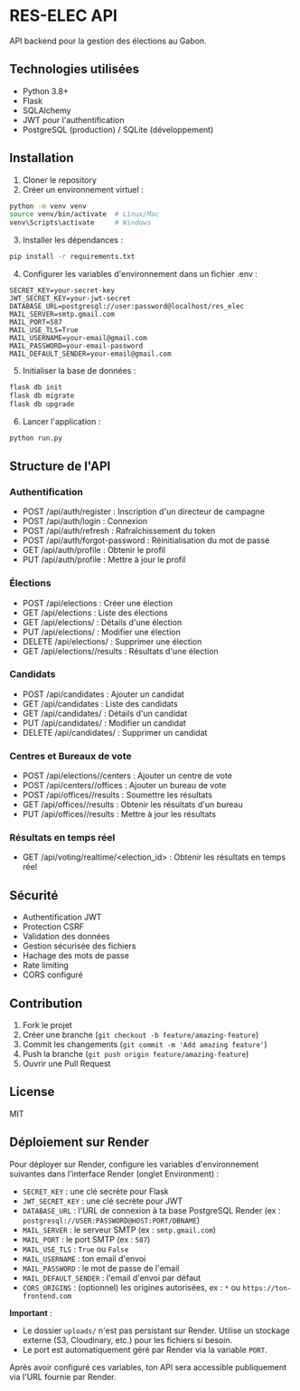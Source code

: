 # RES-ELEC API

API backend pour la gestion des élections au Gabon.

## Technologies utilisées

- Python 3.8+
- Flask
- SQLAlchemy
- JWT pour l'authentification
- PostgreSQL (production) / SQLite (développement)

## Installation

1. Cloner le repository
2. Créer un environnement virtuel :
```bash
python -m venv venv
source venv/bin/activate  # Linux/Mac
venv\Scripts\activate     # Windows
```

3. Installer les dépendances :
```bash
pip install -r requirements.txt
```

4. Configurer les variables d'environnement dans un fichier .env :
```
SECRET_KEY=your-secret-key
JWT_SECRET_KEY=your-jwt-secret
DATABASE_URL=postgresql://user:password@localhost/res_elec
MAIL_SERVER=smtp.gmail.com
MAIL_PORT=587
MAIL_USE_TLS=True
MAIL_USERNAME=your-email@gmail.com
MAIL_PASSWORD=your-email-password
MAIL_DEFAULT_SENDER=your-email@gmail.com
```

5. Initialiser la base de données :
```bash
flask db init
flask db migrate
flask db upgrade
```

6. Lancer l'application :
```bash
python run.py
```

## Structure de l'API

### Authentification

- POST /api/auth/register : Inscription d'un directeur de campagne
- POST /api/auth/login : Connexion
- POST /api/auth/refresh : Rafraîchissement du token
- POST /api/auth/forgot-password : Réinitialisation du mot de passe
- GET /api/auth/profile : Obtenir le profil
- PUT /api/auth/profile : Mettre à jour le profil

### Élections

- POST /api/elections : Créer une élection
- GET /api/elections : Liste des élections
- GET /api/elections/<id> : Détails d'une élection
- PUT /api/elections/<id> : Modifier une élection
- DELETE /api/elections/<id> : Supprimer une élection
- GET /api/elections/<id>/results : Résultats d'une élection

### Candidats

- POST /api/candidates : Ajouter un candidat
- GET /api/candidates : Liste des candidats
- GET /api/candidates/<id> : Détails d'un candidat
- PUT /api/candidates/<id> : Modifier un candidat
- DELETE /api/candidates/<id> : Supprimer un candidat

### Centres et Bureaux de vote

- POST /api/elections/<id>/centers : Ajouter un centre de vote
- POST /api/centers/<id>/offices : Ajouter un bureau de vote
- POST /api/offices/<id>/results : Soumettre les résultats
- GET /api/offices/<id>/results : Obtenir les résultats d'un bureau
- PUT /api/offices/<id>/results : Mettre à jour les résultats

### Résultats en temps réel

- GET /api/voting/realtime/<election_id> : Obtenir les résultats en temps réel

## Sécurité

- Authentification JWT
- Protection CSRF
- Validation des données
- Gestion sécurisée des fichiers
- Hachage des mots de passe
- Rate limiting
- CORS configuré

## Contribution

1. Fork le projet
2. Créer une branche (`git checkout -b feature/amazing-feature`)
3. Commit les changements (`git commit -m 'Add amazing feature'`)
4. Push la branche (`git push origin feature/amazing-feature`)
5. Ouvrir une Pull Request

## License

MIT

## Déploiement sur Render

Pour déployer sur Render, configure les variables d'environnement suivantes dans l'interface Render (onglet Environment) :

- `SECRET_KEY` : une clé secrète pour Flask
- `JWT_SECRET_KEY` : une clé secrète pour JWT
- `DATABASE_URL` : l'URL de connexion à ta base PostgreSQL Render (ex : `postgresql://USER:PASSWORD@HOST:PORT/DBNAME`)
- `MAIL_SERVER` : le serveur SMTP (ex : `smtp.gmail.com`)
- `MAIL_PORT` : le port SMTP (ex : `587`)
- `MAIL_USE_TLS` : `True` ou `False`
- `MAIL_USERNAME` : ton email d'envoi
- `MAIL_PASSWORD` : le mot de passe de l'email
- `MAIL_DEFAULT_SENDER` : l'email d'envoi par défaut
- `CORS_ORIGINS` : (optionnel) les origines autorisées, ex : `*` ou `https://ton-frontend.com`

**Important** :
- Le dossier `uploads/` n'est pas persistant sur Render. Utilise un stockage externe (S3, Cloudinary, etc.) pour les fichiers si besoin.
- Le port est automatiquement géré par Render via la variable `PORT`.

Après avoir configuré ces variables, ton API sera accessible publiquement via l'URL fournie par Render.
